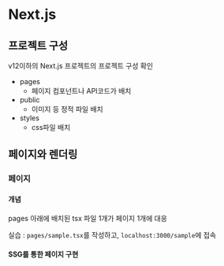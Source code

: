 # Next.js

## 프로젝트 구성

v12이하의 Next.js 프로젝트의 프로젝트 구성 확인

- pages
  - 페이지 컴포넌트나 API코드가 배치
- public
  - 이미지 등 정적 파일 배치
- styles
  - css파일 배치

## 페이지와 렌더링

### 페이지

#### 개념

pages 아래에 배치된 tsx 파일 1개가 페이지 1개에 대응

실습 : `pages/sample.tsx`를 작성하고, `localhost:3000/sample`에 접속

#### SSG를 통한 페이지 구현

